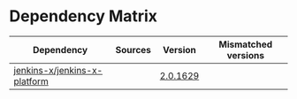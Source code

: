 # Dependency Matrix

Dependency | Sources | Version | Mismatched versions
---------- | ------- | ------- | -------------------
[jenkins-x/jenkins-x-platform](https://github.com/jenkins-x/jenkins-x-platform) |  | [2.0.1629](https://github.com/jenkins-x/jenkins-x-platform/releases/tag/v2.0.1629) | 
